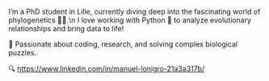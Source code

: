 I’m a PhD student in Lille, currently diving deep into the fascinating world of phylogenetics 🌿🔬.\n
I love working with Python 🐍 to analyze evolutionary relationships and bring data to life!

🚀 Passionate about coding, research, and solving complex biological puzzles.

🔍 https://www.linkedin.com/in/manuel-lonigro-21a3a317b/
